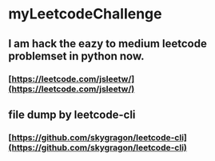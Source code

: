 # myLeetcodeChallenge

## I am hack the eazy to medium leetcode problemset in python now.
### [https://leetcode.com/jsleetw/](https://leetcode.com/jsleetw/)
## file dump by leetcode-cli
### [https://github.com/skygragon/leetcode-cli](https://github.com/skygragon/leetcode-cli)
